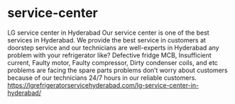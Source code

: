 # service-center
LG service center in Hyderabad Our service center is one of the best services in Hyderabad. We provide the best service in customers at doorstep service and our technicians are well-experts in Hyderabad any problem with your refrigerator like?   Defective fridge MCB, Insufficient current, Faulty motor, Faulty compressor, Dirty condenser coils, and etc problems are facing the spare parts problems don’t worry about customers because of our technicians 24/7 hours in our reliable customers.  https://lgrefrigeratorservicehyderabad.com/lg-service-center-in-hyderabad/
